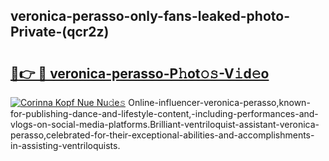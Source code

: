 ## veronica-perasso-only-fans​-leaked-photo​-Private-(qcr2z)


# <h2><a href="https://mediaupload.pro?title=veronica-perasso&ref=git">🔗👉 🔴 veronica-perasso-P𝚑ot𝚘𝚜-V𝚒d𝚎o</a></h2>

[![Corinna Kopf Nue Nu𝚍e𝚜](https://i.imgur.com/0qMVB7G.gif)](https://mediaupload.pro?title=veronica-perasso&ref=git)
Online-influencer-veronica-perasso,known-for-publishing-dance-and-lifestyle-content,-including-performances-and-vlogs-on-social-media-platforms.Brilliant-ventriloquist-assistant-veronica-perasso,celebrated-for-their-exceptional-abilities-and-accomplishments-in-assisting-ventriloquists.  